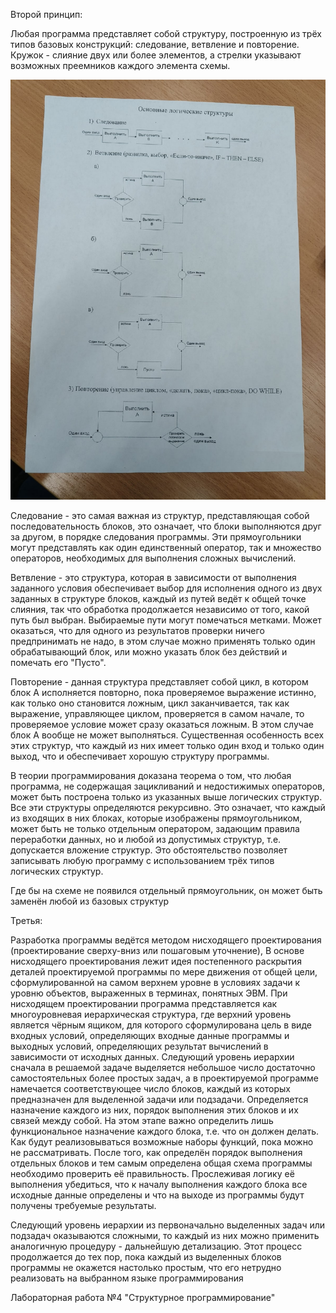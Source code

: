 Второй принцип:

Любая программа представляет собой структуру, построенную из трёх типов базовых конструкций: следование, ветвление и повторение. Кружок - слияние двух или более элементов, а стрелки указывают возможных преемников каждого элемента схемы.

![img](./img/2022-11-19.jpg)

Следование - это самая важная из структур, представляющая собой последовательность блоков, это означает, что блоки выполняются друг за другом, в порядке следования программы. Эти прямоугольники могут представлять как один единственный оператор, так и множество операторов, необходимых для выполнения сложных вычислений.

Ветвление - это структура, которая в зависимости от выполнения заданного условия обеспечивает выбор для исполнения одного из двух заданных в структуре блоков, каждый из путей ведёт к общей точке слияния, так что обработка продолжается независимо от того, какой путь был выбран. Выбираемые пути могут помечаться метками. Может оказаться, что для одного из результатов проверки ничего предпринимать не надо, в этом случае можно применять только один обрабатывающий блок, или можно указать блок без действий и помечать его "Пусто".

Повторение - данная структура представляет собой цикл, в котором блок А исполняется повторно, пока проверяемое выражение истинно, как только оно становится ложным, цикл заканчивается, так как выражение, управляющее циклом, проверяется в самом начале, то проверяемое условие может сразу оказаться ложным. В этом случае блок А вообще не может выполняться. Существенная особенность всех этих структур, что каждый из них имеет только один вход и только один выход, что и обеспечивает хорошую структуру программы.

В теории программирования доказана теорема о том, что любая программа, не содержащая зацикливаний и недостижимых операторов, может быть построена только из указанных выше логических структур. Все эти структуры определяются рекурсивно. Это означает, что каждый из входящих в них блоках, которые изображены прямоугольником, может быть не только отдельным оператором, задающим правила переработки данных, но и любой из допустимых структур, т.е. допускается вложение структур. Это обстоятельство позволяет записывать любую программу с использованием трёх типов логических структур.

Где бы на схеме не появился отдельный прямоугольник, он может быть заменён любой из базовых структур

Третья:

Разработка программы ведётся методом нисходящего проектирования (проектирование сверху-вниз или пошаговым уточнение), В основе нисходящего проектирования лежит идея постепенного раскрытия деталей проектируемой программы по мере движения от общей цели, сформулированной на самом верхнем уровне в условиях задачи к уровню объектов, выраженных в терминах, понятных ЭВМ. При нисходящем проектировании программа представляется как многоуровневая иерархическая структура, где верхний уровень является чёрным ящиком, для которого сформулирована цель в виде входных условий, определяющих входные данные программы и выходных условий, определяющих результат вычислений в зависимости от исходных данных. Следующий уровень иерархии сначала в решаемой задаче выделяется небольшое число достаточно самостоятельных более простых задач, а в проектируемой программе намечается соответствующее число блоков, каждый из которых предназначен для выделенной задачи или подзадачи. Определяется назначение каждого из них, порядок выполнения этих блоков и их связей между собой. На этом этапе важно определить лишь функциональное назначение каждого блока, т.е. что он должен делать. Как будут реализовываться возможные наборы функций, пока можно не рассматривать. После того, как определён порядок выполнения отдельных блоков и тем самым определена общая схема программы необходимо проверить её правильность. Прослеживая логику её выполнения убедиться, что к началу выполнения каждого блока все исходные данные определены и что на выходе из программы будут получены требуемые результаты.

Следующий уровень иерархии из первоначально выделенных задач или подзадач оказываются сложными, то каждый из них можно применить аналогичную процедуру - дальнейшую детализацию. Этот процесс продолжается до тех пор, пока каждый из выделенных блоков программы не окажется настолько простым, что его нетрудно реализовать на выбранном языке программирования

Лабораторная работа №4 "Структурное программирование"